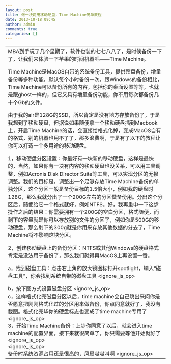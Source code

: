 ```yaml
---
layout: post
title: 做一块两用移动硬盘，Time Machine简单教程
date: 2013-10-18 09:45
author: admin
comments: true
categories: []
---
```

<table cellspacing="0" cellpadding="0">
<tbody>
<tr>
<td id="postmessage_90814859">MBA到手玩了几个星期了，软件也装的七七八八了，是时候备份一下了，让我们来体验一下苹果的时间机器吧——Time Machine。

Time Machine是MacOS自带的系统备份工具，提供整盘备份，增量备份等多种功能，默认每个小时备份一次，跟Windows的备份相比，Time Machine可以备份所有的内容，包括你的桌面设置等等，也就是跟ghost一样的，但它又具有增量备份功能，你不用每次都备份几十个Gb的文件。

由于我的air是128G的SSD，所以肯定是没有地方存放备份了，于是我想到了移动硬盘，但据说如果随便拿一个移动硬盘插到Macbook上，开启Time Machine的话，会直接给格式化掉，变成MacOS自有的格式，别的机器也用不了了，那多浪费啊，于是有了以下的教程让你可以打造一个多用途的移动硬盘。

1，移动硬盘分区设置：你最好有一块新的移动硬盘，这样是最快的，当然，如果你有一块有内容的移动硬盘也没关系，可以用工具调整，例如Acronis Disk Director Suite等工具，可以实现分区的无损调整。我们的目标是，调整出一个足够存放Time Machine备份的单独分区，这个分区一般是备份目标的1.5倍大小，例如我的硬盘时128G，那么我就分出了一个200G左右的分区做备份用。分出这个分区后，随便给它一个格式就好，例如NTFS。好，我再重申一下这步操作之后的结果：你需要拥有一个200G的空白分区，格式随便，而剩下的容量就是你可以存放别的文件的分区了，例如你是500G的移动硬盘，那么剩下的300g就是你用来存放其他数据的分去了，Time Machine将不影响这块分区。

2，创建移动硬盘上的备份分区：NTFS或其他Windows的硬盘格式肯定是没法用于备份了，那么我们就得再MacOS上再设置一番。

a，找到磁盘工具：点击右上角的放大镜图标打开spotlight，输入“磁盘工具”，你会找到系统自带的磁盘工具
&lt;ignore_js_op&gt;
<div><img id="aimg_1846844" alt="" src="http://images.weiphone.com/attachments/Day_110418/68_76953_0653f78f41a67b4.jpg" /></div>
b，按下图方式设置磁盘分区
&lt;ignore_js_op&gt;
<div><img id="aimg_1846845" alt="" src="http://images.weiphone.com/attachments/Day_110418/68_76953_4ada5ddd787c79c.jpg" /></div>
c，这样格式化完磁盘分区以后，time machine会自己跳出来问你是否愿意把刚刚格式化过的分区用来做备份，你点同意就好了，我没有截图。格式化完毕你的硬盘标志也变成了time machine专用了
&lt;ignore_js_op&gt;
<div><img id="aimg_1846846" alt="" src="http://images.weiphone.com/attachments/Day_110418/68_76953_12e9c80ab5d03cf.jpg" /></div>
3，开始Time Machine备份：上步你同意了以后，就会进入time machine的配置界面，接下来就很简单了，你只需要等他开始就好了
&lt;ignore_js_op&gt;
<div><img id="aimg_1846847" alt="" src="http://images.weiphone.com/attachments/Day_110418/68_76953_a62be5889a33e49.jpg" /></div>
&lt;ignore_js_op&gt;
<div><img id="aimg_1846848" alt="" src="http://images.weiphone.com/attachments/Day_110418/68_76953_f71519f58d9a1be.jpg" /></div>
备份时系统资源占用还是很高的，风扇嗷嗷叫啊
&lt;ignore_js_op&gt;
<div><img id="aimg_1846849" alt="" src="http://images.weiphone.com/attachments/Day_110418/68_76953_a197516150065bb.jpg" /></div></td>
</tr>
</tbody>
</table>
